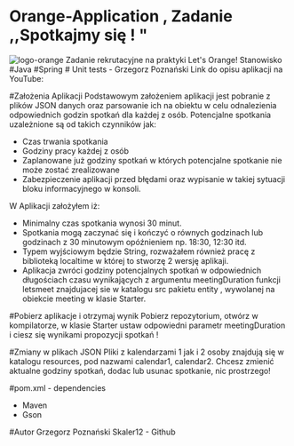 # Orange-Application , Zadanie ,,Spotkajmy się ! " 
![logo-orange](https://user-images.githubusercontent.com/57706581/80892268-fe899a00-8cc8-11ea-914e-439286e07261.jpg)
Zadanie rekrutacyjne na praktyki Let's Orange! Stanowisko #Java #Spring # Unit tests - Grzegorz Poznański 
Link do opisu aplikacji na YouTube:


#Założenia Aplikacji
Podstawowym założeniem aplikacji jest pobranie z plików JSON danych oraz parsowanie ich na obiektu w celu odnalezienia odpowiednich godzin spotkań dla każdej z osób.
Potencjalne spotkania uzależnione są od takich czynników jak:
- Czas trwania spotkania
- Godziny pracy każdej z osób 
- Zaplanowane już godziny spotkań w których potencjalne spotkanie nie może zostać zrealizowane
- Zabezpieczenie aplikacji przed błędami oraz wypisanie w takiej sytuacji bloku informacyjnego w konsoli. 

W Aplikacji założyłem iż:
- Minimalny czas spotkania wynosi 30 minut.
- Spotkania mogą zaczynać się  i kończyć o równych godzinach lub godzinach z 30 minutowym opóźnieniem np. 18:30, 12:30 itd. 
- Typem wyjściowym będzie String, rozważałem również pracę z biblioteką localtime w której to stworzę 2 wersję aplikaji. 
- Aplikacja zwróci godziny potencjalnych spotkań w odpowiednich długościach czasu wynikających z argumentu meetingDuration funkcji letsmeet znajdujacej sie w katalogu src pakietu entity , wywolanej na obiekcie meeting w klasie Starter. 

#Pobierz aplikacje i otrzymaj wynik
Pobierz repozytorium, otwórz w kompilatorze, w klasie Starter ustaw odpowiedni parametr meetingDuration i ciesz się wynikami propozycji spotkań ! 

#Zmiany w plikach JSON 
Pliki z kalendarzami 1 jak i 2 osoby znajdują się w katalogu resources, pod nazwami calendar1, calendar2. Chcesz zmienić aktualne godziny spotkań, dodac lub usunac spotkanie, nic prostrzego!

#pom.xml - dependencies
- Maven
- Gson

#Autor
Grzegorz Poznański Skaler12 - Github 
